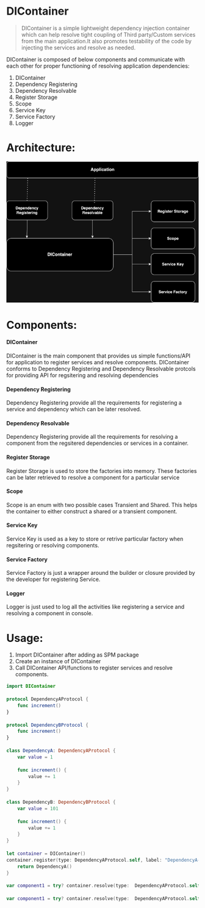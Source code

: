 # DIContainer
> DIContainer is a simple lightweight dependency injection container which can help resolve tight coupling of Third party/Custom services from the main application.It also promotes testability of the code by injecting the services and resolve as needed.  

DIContainer is composed of below components and communicate with each other for proper functioning of resolving application dependencies:

1. DIContainer
2. Dependency Registering
3. Dependency Resolvable
4. Register Storage 
5. Scope
6. Service Key
7. Service Factory
8. Logger

# Architecture:
![alt text](https://github.com/AbhilashPalem258/DIContainer/blob/main/DIContainer.png)

# Components:
#### DIContainer
DIContainer is the main component that provides us simple functions/API for application to register services and resolve components. DIContainer conforms to Dependency Registering and Dependency Resolvable protcols for providing API for regsitering and resolving dependencies

#### Dependency Registering
Dependency Registering provide all the requirements for registering a service and dependency which can be later resolved. 

#### Dependency Resolvable
Dependency Registering provide all the requirements for resolving a component from the regsitered dependencies or services in a container. 

#### Register Storage
Register Storage is used to store the factories into memory. These factories can be later retrieved to resolve a component for a particular service

#### Scope
Scope is an enum with two possible cases Transient and Shared. This helps the container to either construct a shared or a transient component.

#### Service Key
Service Key is used as a key to store or retrive particular factory when regsitering or resolving components.

#### Service Factory
Service Factory is just a wrapper around the builder or closure provided by the developer for registering Service.

#### Logger
Logger is just used to log all the activities like registering a service and resolving a component in console.

# Usage:
1. Import DIContainer after adding as SPM package
2. Create an instance of DIContainer
3. Call DIContainer API/functions to register services and resolve  components.

``` swift
import DIContainer

protocol DependencyAProtocol {
    func increment()
}

protocol DependencyBProtocol {
    func increment()
}

class DependencyA: DependencyAProtocol {
    var value = 1
    
    func increment() {
        value += 1
    }
}

class DependencyB: DependencyBProtocol {
    var value = 101
    
    func increment() {
        value += 1
    }
}

let container = DIContainer()
container.register(type: DependencyAProtocol.self, label: "DependencyA-01") {
    return DependencyA()
}

var component1 = try? container.resolve(type:  DependencyAProtocol.self, scope: .shared, label: "DependencyA-01")

var component1 = try? container.resolve(type:  DependencyAProtocol.self, scope: .transient, label: "DependencyA-01")
```
